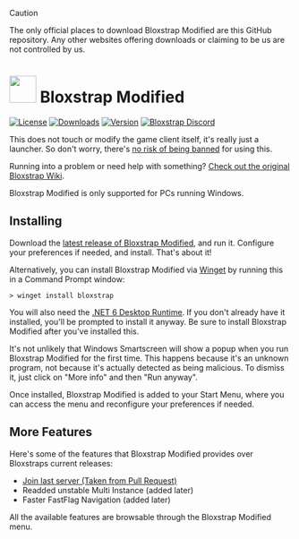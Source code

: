 > [!CAUTION]
> The only official places to download Bloxstrap Modified are this GitHub repository. Any other websites offering downloads or claiming to be us are not controlled by us.

# <img src="https://github.com/pizzaboxer/bloxstrap/raw/main/Images/Bloxstrap.png" width="48"/> Bloxstrap Modified

[![License](https://img.shields.io/github/license/pizzaboxer/bloxstrap)](https://github.com/pizzaboxer/bloxstrap/blob/main/LICENSE)
[![Downloads](https://img.shields.io/github/downloads/pizzaboxer/bloxstrap/latest/total?color=981bfe)](https://github.com/rafaderren/bloxstrapmodified/releases)
[![Version](https://img.shields.io/github/v/release/pizzaboxer/bloxstrap?color=7a39fb)](https://github.com/rafaderren/bloxstrapmodified/releases/latest)
[![Bloxstrap Discord](https://img.shields.io/discord/1099468797410283540?logo=discord&logoColor=white&label=discord&color=4d3dff)](https://discord.gg/nKjV3mGq6R)

This does not touch or modify the game client itself, it's really just a launcher. So don't worry, there's [no risk of being banned](https://github.com/pizzaboxer/bloxstrap/wiki/Why-it%27s-not-reasonably-possible-for-you-to-be-banned-by-Bloxstrap) for using this.

Running into a problem or need help with something? [Check out the original Bloxstrap Wiki](https://github.com/pizzaboxer/bloxstrap/wiki).
 
Bloxstrap Modified is only supported for PCs running Windows.
 
 ## Installing
Download the [latest release of Bloxstrap Modified](https://github.com/rafaderren/bloxstrapmodified/releases/latest), and run it. Configure your preferences if needed, and install. That's about it!

Alternatively, you can install Bloxstrap Modified via [Winget](https://winstall.app/apps/pizzaboxer.Bloxstrap) by running this in a Command Prompt window:
```
> winget install bloxstrap
```

You will also need the [.NET 6 Desktop Runtime](https://aka.ms/dotnet-core-applaunch?missing_runtime=true&arch=x64&rid=win11-x64&apphost_version=6.0.16&gui=true). If you don't already have it installed, you'll be prompted to install it anyway. Be sure to install Bloxstrap Modified after you've installed this.

It's not unlikely that Windows Smartscreen will show a popup when you run Bloxstrap Modified for the first time. This happens because it's an unknown program, not because it's actually detected as being malicious. To dismiss it, just click on "More info" and then "Run anyway".

Once installed, Bloxstrap Modified is added to your Start Menu, where you can access the menu and reconfigure your preferences if needed.
 
## More Features
Here's some of the features that Bloxstrap Modified provides over Bloxstraps current releases:

* [Join last server (Taken from Pull Request)](https://github.com/pizzaboxer/bloxstrap/pull/1838)
* Readded unstable Multi Instance (added later)
* Faster FastFlag Navigation (added later)

All the available features are browsable through the Bloxstrap Modified menu.

